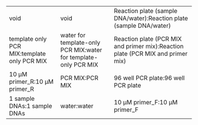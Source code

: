 ||||
|----|----|----|
|void|void|Reaction plate (sample DNA/water):Reaction plate (sample DNA/water)|
|template only PCR MIX:template only PCR MIX|water for template-only PCR MIX:water for template-only PCR MIX|Reaction plate (PCR MIX and primer mix):Reaction plate (PCR MIX and primer mix)|
|10 μM primer_R:10 μM primer_R|PCR MIX:PCR MIX|96 well PCR plate:96 well PCR plate|
|1 sample DNAs:1 sample DNAs|water:water|10 μM primer_F:10 μM primer_F|
